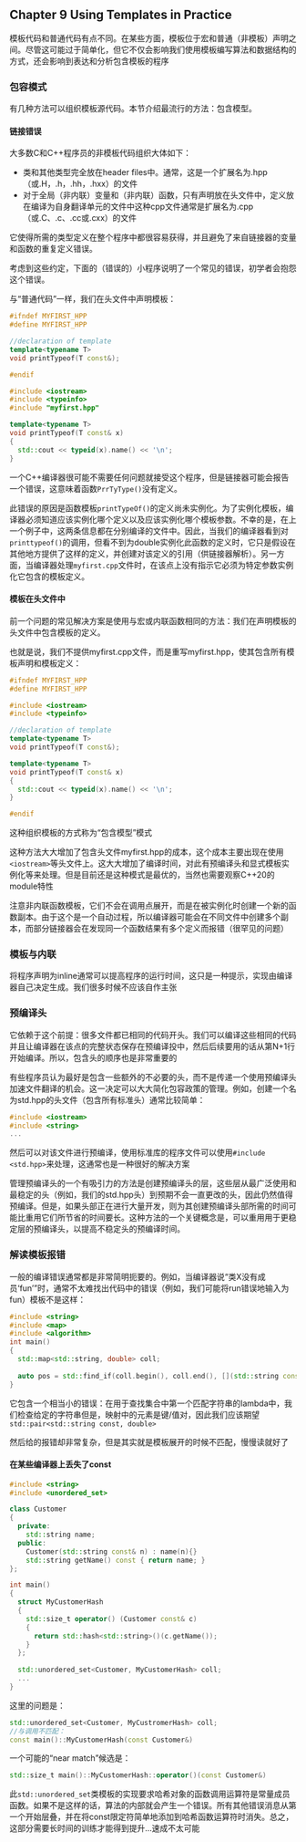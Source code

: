 ## Chapter 9 Using Templates in Practice

模板代码和普通代码有点不同。在某些方面，模板位于宏和普通（非模板）声明之间。尽管这可能过于简单化，但它不仅会影响我们使用模板编写算法和数据结构的方式，还会影响到表达和分析包含模板的程序

### 包容模式

有几种方法可以组织模板源代码。本节介绍最流行的方法：包含模型。

#### 链接错误

大多数C和C++程序员的非模板代码组织大体如下：

+ 类和其他类型完全放在header files中。通常，这是一个扩展名为.hpp（或.H，.h，.hh，.hxx）的文件
+ 对于全局（非内联）变量和（非内联）函数，只有声明放在头文件中，定义放在编译为自身翻译单元的文件中这种cpp文件通常是扩展名为.cpp（或.C、.c、.cc或.cxx）的文件

它使得所需的类型定义在整个程序中都很容易获得，并且避免了来自链接器的变量和函数的重复定义错误。

考虑到这些约定，下面的（错误的）小程序说明了一个常见的错误，初学者会抱怨这个错误。

与“普通代码”一样，我们在头文件中声明模板：

```cpp
#ifndef MYFIRST_HPP
#define MYFIRST_HPP

//declaration of template
template<typename T>
void printTypeof(T const&);

#endif
```

```cpp
#include <iostream>
#include <typeinfo>
#include "myfirst.hpp"

template<typename T>
void printTypeof(T const& x)
{
  std::cout << typeid(x).name() << '\n';
}
```

一个C++编译器很可能不需要任何问题就接受这个程序，但是链接器可能会报告一个错误，这意味着函数`PrrTyType()`没有定义。

此错误的原因是函数模板`printTypeOf()`的定义尚未实例化。为了实例化模板，编译器必须知道应该实例化哪个定义以及应该实例化哪个模板参数。不幸的是，在上一个例子中，这两条信息都在分别编译的文件中。因此，当我们的编译器看到对`printtypeof()`的调用，但看不到为double实例化此函数的定义时，它只是假设在其他地方提供了这样的定义，并创建对该定义的引用（供链接器解析）。另一方面，当编译器处理`myfirst.cpp`文件时，在该点上没有指示它必须为特定参数实例化它包含的模板定义。

#### 模板在头文件中

前一个问题的常见解决方案是使用与宏或内联函数相同的方法：我们在声明模板的头文件中包含模板的定义。

也就是说，我们不提供myfirst.cpp文件，而是重写myfirst.hpp，使其包含所有模板声明和模板定义：

```cpp
#ifndef MYFIRST_HPP
#define MYFIRST_HPP

#include <iostream>
#include <typeinfo>

//declaration of template
template<typename T>
void printTypeof(T const&);

template<typename T>
void printTypeof(T const& x)
{
  std::cout << typeid(x).name() << '\n';
}

#endif
```

这种组织模板的方式称为“包含模型”模式

这种方法大大增加了包含头文件myfirst.hpp的成本，这个成本主要出现在使用`<iostream>`等头文件上。这大大增加了编译时间，对此有预编译头和显式模板实例化等来处理。但是目前还是这种模式是最优的，当然也需要观察C++20的module特性

注意非内联函数模板，它们不会在调用点展开，而是在被实例化时创建一个新的函数副本。由于这个是一个自动过程，所以编译器可能会在不同文件中创建多个副本，而部分链接器会在发现同一个函数结果有多个定义而报错（很罕见的问题）

### 模板与内联

将程序声明为inline通常可以提高程序的运行时间，这只是一种提示，实现由编译器自己决定生成。我们很多时候不应该自作主张

### 预编译头

它依赖于这个前提：很多文件都已相同的代码开头。我们可以编译这些相同的代码并且让编译器在该点的完整状态保存在预编译投中，然后后续要用的话从第N+1行开始编译。所以，包含头的顺序也是非常重要的

有些程序员认为最好是包含一些额外的不必要的头，而不是传递一个使用预编译头加速文件翻译的机会。这一决定可以大大简化包容政策的管理。例如，创建一个名为std.hpp的头文件（包含所有标准头）通常比较简单：

```cpp
#include <iostream>
#include <string>
...
```

然后可以对该文件进行预编译，使用标准库的程序文件可以使用`#include <std.hpp>`来处理，这通常也是一种很好的解决方案

管理预编译头的一个有吸引力的方法是创建预编译头的层，这些层从最广泛使用和最稳定的头（例如，我们的std.hpp头）到预期不会一直更改的头，因此仍然值得预编译。但是，如果头部正在进行大量开发，则为其创建预编译头部所需的时间可能比重用它们所节省的时间要长。这种方法的一个关键概念是，可以重用用于更稳定层的预编译头，以提高不稳定头的预编译时间。

### 解读模板报错

一般的编译错误通常都是非常简明扼要的。例如，当编译器说“类X没有成员‘fun’”时，通常不太难找出代码中的错误（例如，我们可能将run错误地输入为fun）模板不是这样：

```cpp
#include <string>
#include <map>
#include <algorithm>
int main()
{
  std::map<std::string, double> coll;
  
  auto pos = std::find_if(coll.begin(), coll.end(), [](std::string const& s){return s != "";});
}
```

它包含一个相当小的错误：在用于查找集合中第一个匹配字符串的lambda中，我们检查给定的字符串但是，映射中的元素是键/值对，因此我们应该期望`std::pair<std::string const, double>`

然后给的报错却非常复杂，但是其实就是模板展开的时候不匹配，慢慢读就好了

#### 在某些编译器上丢失了const

```cpp
#include <string>
#include <unordered_set>

class Customer
{
  private:
    std::string name;
  public:
    Customer(std::string const& n) : name(n){}
    std::string getName() const { return name; }
};

int main()
{
  struct MyCustomerHash
  {
    std::size_t operator() (Customer const& c)
    {
      return std::hash<std::string>()(c.getName());
    }
  };
  
  std::unordered_set<Customer, MyCustomerHash> coll;
  ...
}
```

这里的问题是：

```cpp
std::unordered_set<Customer, MyCustromerHash> coll;
//与调用不匹配：
const main()::MyCustomerHash(const Customer&)
```

一个可能的“near match”候选是：

```cpp
std::size_t main()::MyCustomerHash::operator()(const Customer&)
```

此`std::unordered_set`类模板的实现要求哈希对象的函数调用运算符是常量成员函数。如果不是这样的话，算法的内部就会产生一个错误。所有其他错误消息从第一个开始层叠，并在将const限定符简单地添加到哈希函数运算符时消失。总之，这部分需要长时间的训练才能得到提升...速成不太可能